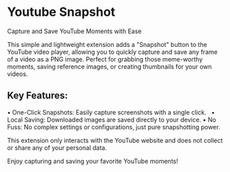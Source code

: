 # Youtube Snapshot
Capture and Save YouTube Moments with Ease

This simple and lightweight extension adds a "Snapshot" button to the YouTube video player, allowing you to quickly capture and save any frame of a video as a PNG image. Perfect for grabbing those meme-worthy moments, saving reference images, or creating thumbnails for your own videos.

## Key Features:
• One-Click Snapshots: Easily capture screenshots with a single click.   
• Local Saving: Downloaded images are saved directly to your device.
• No Fuss: No complex settings or configurations, just pure snapshotting power.

This extension only interacts with the YouTube website and does not collect or share any of your personal data.

Enjoy capturing and saving your favorite YouTube moments!
